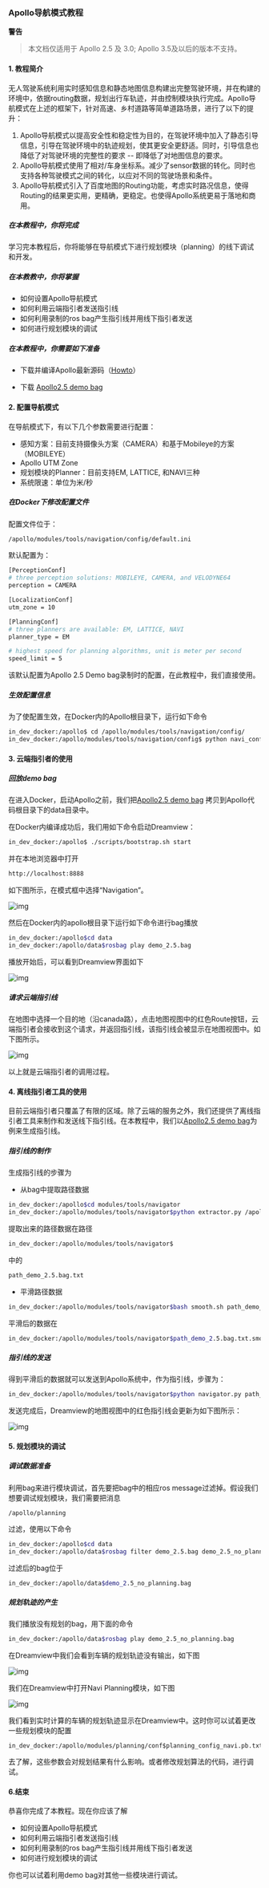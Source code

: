 ### Apollo导航模式教程

**警告**
> 本文档仅适用于 Apollo 2.5 及 3.0; Apollo 3.5及以后的版本不支持。

#### 1. 教程简介

无人驾驶系统利用实时感知信息和静态地图信息构建出完整驾驶环境，并在构建的环境中，依据routing数据，规划出行车轨迹，并由控制模块执行完成。Apollo导航模式在上述的框架下，针对高速、乡村道路等简单道路场景，进行了以下的提升：

1. Apollo导航模式以提高安全性和稳定性为目的，在驾驶环境中加入了静态引导信息，引导在驾驶环境中的轨迹规划，使其更安全更舒适。同时，引导信息也降低了对驾驶环境的完整性的要求 -- 即降低了对地图信息的要求。
2. Apollo导航模式使用了相对/车身坐标系。减少了sensor数据的转化。同时也支持各种驾驶模式之间的转化，以应对不同的驾驶场景和条件。
3. Apollo导航模式引入了百度地图的Routing功能，考虑实时路况信息，使得Routing的结果更实用，更精确，更稳定。也使得Apollo系统更易于落地和商用。



##### 在本教程中，你将完成

学习完本教程后，你将能够在导航模式下进行规划模块（planning）的线下调试和开发。

##### 在本教教中，你将掌握

- 如何设置Apollo导航模式
- 如何利用云端指引者发送指引线
- 如何利用录制的ros bag产生指引线并用线下指引者发送
- 如何进行规划模块的调试



##### 在本教程中，你需要如下准备

- 下载并编译Apollo最新源码（[Howto](https://github.com/ApolloAuto/apollo/tree/master/docs/demo_guide)）

- 下载 [Apollo2.5 demo bag](https://github.com/ApolloAuto/apollo/releases/download/v2.5.0/demo_2.5.bag)


#### 2. 配置导航模式

在导航模式下，有以下几个参数需要进行配置：

- 感知方案：目前支持摄像头方案（CAMERA）和基于Mobileye的方案（MOBILEYE）
- Apollo UTM Zone
- 规划模块的Planner：目前支持EM, LATTICE, 和NAVI三种
- 系统限速：单位为米/秒

##### 在Docker下修改配置文件

配置文件位于：

```bash
/apollo/modules/tools/navigation/config/default.ini
```

默认配置为：

```bash
[PerceptionConf]
# three perception solutions: MOBILEYE, CAMERA, and VELODYNE64
perception = CAMERA

[LocalizationConf]
utm_zone = 10

[PlanningConf]
# three planners are available: EM, LATTICE, NAVI
planner_type = EM

# highest speed for planning algorithms, unit is meter per second
speed_limit = 5
```

该默认配置为Apollo 2.5 Demo bag录制时的配置，在此教程中，我们直接使用。

##### 生效配置信息

为了使配置生效，在Docker内的Apollo根目录下，运行如下命令

```bash
in_dev_docker:/apollo$ cd /apollo/modules/tools/navigation/config/
in_dev_docker:/apollo/modules/tools/navigation/config$ python navi_config.py default.ini
```

#### 3. 云端指引者的使用

##### 回放demo bag

在进入Docker，启动Apollo之前，我们把[Apollo2.5 demo bag](https://github.com/ApolloAuto/apollo/releases/download/v2.5.0/demo_2.5.bag) 拷贝到Apollo代码根目录下的data目录中。

在Docker内编译成功后，我们用如下命令启动Dreamview：

```bash
in_dev_docker:/apollo$ ./scripts/bootstrap.sh start
```

并在本地浏览器中打开

```bash
http://localhost:8888
```

如下图所示，在模式框中选择“Navigation”。

![img](images/navigation_mode_tutorial/navigation_mode_1_init.png) 

然后在Docker内的apollo根目录下运行如下命令进行bag播放

```bash
in_dev_docker:/apollo$cd data
in_dev_docker:/apollo/data$rosbag play demo_2.5.bag
```

播放开始后，可以看到Dreamview界面如下

![img](images/navigation_mode_tutorial/navigation_mode_2_play.png)

##### 请求云端指引线

在地图中选择一个目的地（沿canada路），点击地图视图中的红色Route按钮，云端指引者会接收到这个请求，并返回指引线，该指引线会被显示在地图视图中。如下图所示。

![img](images/navigation_mode_tutorial/navigation_mode_3_cloud.png)

以上就是云端指引者的调用过程。

#### 4.  离线指引者工具的使用 

目前云端指引者只覆盖了有限的区域。除了云端的服务之外，我们还提供了离线指引者工具来制作和发送线下指引线。在本教程中，我们以[Apollo2.5 demo bag](https://github.com/ApolloAuto/apollo/releases/download/v2.5.0/demo_2.5.bag)为例来生成指引线。

##### 指引线的制作

生成指引线的步骤为

- 从bag中提取路径数据

```bash
in_dev_docker:/apollo$cd modules/tools/navigator
in_dev_docker:/apollo/modules/tools/navigator$python extractor.py /apollo/data/demo_2.5.bag
```

提取出来的路径数据在路径

```bash
in_dev_docker:/apollo/modules/tools/navigator$
```

中的

```bash
path_demo_2.5.bag.txt
```

- 平滑路径数据

```bash
in_dev_docker:/apollo/modules/tools/navigator$bash smooth.sh path_demo_2.5.bag.txt 200
```

平滑后的数据在

```bash
in_dev_docker:/apollo/modules/tools/navigator$path_demo_2.5.bag.txt.smoothed
```

##### 指引线的发送

得到平滑后的数据就可以发送到Apollo系统中，作为指引线，步骤为：

```bash
in_dev_docker:/apollo/modules/tools/navigator$python navigator.py path_demo_2.5.bag.txt.smoothed
```

发送完成后，Dreamview的地图视图中的红色指引线会更新为如下图所示：

![img](images/navigation_mode_tutorial/navigation_mode_4_offline.png)

#### 5. 规划模块的调试

##### 调试数据准备

利用bag来进行模块调试，首先要把bag中的相应ros message过滤掉。假设我们想要调试规划模块，我们需要把消息

```
/apollo/planning
```

过滤，使用以下命令

```bash
in_dev_docker:/apollo$cd data
in_dev_docker:/apollo/data$rosbag filter demo_2.5.bag demo_2.5_no_planning.bag "topic != '/apollo/planning'"
```

过滤后的bag位于

```bash
in_dev_docker:/apollo/data$demo_2.5_no_planning.bag
```

##### 规划轨迹的产生

我们播放没有规划的bag，用下面的命令

```bash
in_dev_docker:/apollo/data$rosbag play demo_2.5_no_planning.bag
```

在Dreamview中我们会看到车辆的规划轨迹没有输出，如下图

![img](images/navigation_mode_tutorial/navigation_mode_5_no_planning.png)

我们在Dreamview中打开Navi Planning模块，如下图

![img](images/navigation_mode_tutorial/navigation_mode_6_live_planning.png)

我们看到实时计算的车辆的规划轨迹显示在Dreamview中。这时你可以试着更改一些规划模块的配置

```
in_dev_docker:/apollo/modules/planning/conf$planning_config_navi.pb.txt
```

去了解，这些参数会对规划结果有什么影响。或者修改规划算法的代码，进行调试。

#### 6.结束

恭喜你完成了本教程。现在你应该了解

- 如何设置Apollo导航模式
- 如何利用云端指引者发送指引线
- 如何利用录制的ros bag产生指引线并用线下指引者发送
- 如何进行规划模块的调试

你也可以试着利用demo bag对其他一些模块进行调试。
